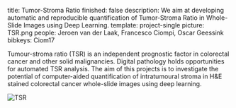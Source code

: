 title: Tumor-Stroma Ratio
finished: false
description: We aim at developing automatic and reproducible quantification of Tumor-Stroma Ratio in Whole-Slide Images using Deep Learning.
template: project-single
picture: TSR.png
people: Jeroen van der Laak, Francesco Ciompi, Oscar Geessink
bibkeys: Ciom17

Tumour-stroma ratio (TSR) is an independent prognostic factor in colorectal cancer and other solid malignancies. Digital pathology holds opportunities for automated TSR analysis. The aim of this projects is to investigate the potential of computer-aided quantification of intratumoural stroma in H&E stained colorectal cancer whole-slide images using deep learning.

![TSR]({filename}/images/projects/TSR_circles.png)
    
